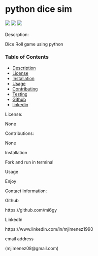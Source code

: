 
# python dice sim

<h4>
    </a>
    <a href="https://github.com/mi6gy/python-dice-sim/stargazers"><img src="https://img.shields.io/github/stars/mi6gy/python-dice-sim.svg?style=plasticr"/></a>
    <a href="https://github.com/mi6gy/python-dice-sim/commits/master"><img src="https://img.shields.io/github/last-commit/mi6gy/python-dice-sim.svg?style=plasticr"/></a>
        <a href="https://github.com/mi6gy/python-dice-sim/commits/master"><img src="https://img.shields.io/github/commit-activity/y/mi6gy/python-dice-sim.svg?style=plasticr"/></a>
</h4>

<p>Descrption:</p>
Dice Roll game using python 

### Table of Contents
* [Description](#descripe)
* [License](#license)
* [Installation](#install)
* [Usage](#usage)
* [Contributing](#contributing)
* [Testing](#test)
* [Github](#github)
* [linkedin](#linked)

 <p>License:</p>
None

<p>Contributions:</p>
None

<p>Installation</p>
Fork and run in terminal

<p>Usage</p>
Enjoy

<p>Contact Information:
<p>Github</p>
<a>https.//github.com/mi6gy</a>
<p>LinkedIn</p>
<a>https://www.linkedin.com/in/mjimenez1990</a>
<p>email address</p>
(mjimenez08@gmail.com)
